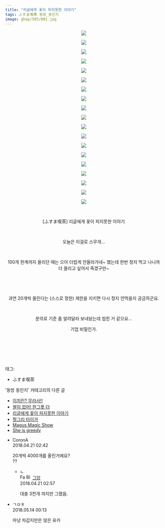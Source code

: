 ```yaml
---
title: "리글에게 꽃이 피지못한 이야기"
tags: ふすま喫茶 동방_동인지
image: ghap/505/001.jpg
---
```

<div class="article">
<p style="text-align: center; clear: none; float: none;"><img src="{{ site.nasurl }}/ghap/505/001.jpg"/></p>
<p style="text-align: center; clear: none; float: none;"><img src="{{ site.nasurl }}/ghap/505/002.jpg"/></p>
<p style="text-align: center; clear: none; float: none;"><img src="{{ site.nasurl }}/ghap/505/003.jpg"/></p>
<p style="text-align: center; clear: none; float: none;"><img src="{{ site.nasurl }}/ghap/505/004.jpg"/></p>
<p style="text-align: center; clear: none; float: none;"><img src="{{ site.nasurl }}/ghap/505/005.jpg"/></p>
<p style="text-align: center; clear: none; float: none;"><img src="{{ site.nasurl }}/ghap/505/006.jpg"/></p>
<p style="text-align: center; clear: none; float: none;"><img src="{{ site.nasurl }}/ghap/505/007.jpg"/></p>
<p style="text-align: center; clear: none; float: none;"><img src="{{ site.nasurl }}/ghap/505/008.jpg"/></p>
<p style="text-align: center; clear: none; float: none;"><img src="{{ site.nasurl }}/ghap/505/009.jpg"/></p>
<p style="text-align: center; clear: none; float: none;"><img src="{{ site.nasurl }}/ghap/505/010.jpg"/></p>
<p style="text-align: center; clear: none; float: none;"><img src="{{ site.nasurl }}/ghap/505/011.jpg"/></p>
<p style="text-align: center; clear: none; float: none;"><img src="{{ site.nasurl }}/ghap/505/012.jpg"/></p>
<p style="text-align: center; clear: none; float: none;"><img src="{{ site.nasurl }}/ghap/505/013.jpg"/></p>
<p style="text-align: center; clear: none; float: none;"><img src="{{ site.nasurl }}/ghap/505/014.jpg"/></p>
<p style="text-align: center; clear: none; float: none;"><img src="{{ site.nasurl }}/ghap/505/015.jpg"/></p>
<p style="text-align: center; clear: none; float: none;"><img src="{{ site.nasurl }}/ghap/505/016.jpg"/></p>
<p style="text-align: center; clear: none; float: none;"><img src="{{ site.nasurl }}/ghap/505/017.jpg"/></p>
<p style="text-align: center; clear: none; float: none;"><img src="{{ site.nasurl }}/ghap/505/018.jpg"/></p>
<p style="text-align: center; clear: none; float: none;"><img src="{{ site.nasurl }}/ghap/505/019.jpg"/></p>
<p style="text-align: center; clear: none; float: none;"><br/></p>
<p style="text-align: center; clear: none; float: none;">[ふすま喫茶] 리글에게 꽃이 피지못한 이야기</p>
<p style="text-align: center; clear: none; float: none;"><br/></p>
<p style="text-align: center; clear: none; float: none;">오늘은 이걸로 스무개...</p>
<p style="text-align: center; clear: none; float: none;"><br/></p>
<p style="text-align: center; clear: none; float: none;">100개 한계까지 올리던 때는 으아 더럽게 안올라가네~ 했는데 한번 정지 먹고 나니까 더 올리고 싶어서 죽겠구만~</p>
<p style="text-align: center; clear: none; float: none;"><br/></p>
<p style="text-align: center; clear: none; float: none;"><br/></p>
<p style="text-align: center; clear: none; float: none;">과연 20개씩 올린다는 (스스로 정한) 제한을 지키면 다시 정지 안먹을지 궁금하군요.</p>
<p style="text-align: center; clear: none; float: none;"><br/></p>
<p style="text-align: center; clear: none; float: none;">문의로 기준 좀 알려달라 보내놨는데 씹힌 거 같으요...</p>
<p style="text-align: center; clear: none; float: none;">기업 비밀인가.</p>
<p style="text-align: center; clear: none; float: none;"><br/></p>
<p><br/></p>
<p><br/></p>
</div><div class="tagTrail">
<p>태그: </p>
<ul>
<li>ふすま喫茶</li>
</ul>
</div><div class="another">
<p>'동방 동인지' 카테고리의 다른 글</p>
<ul>
<li><a href="/2016-06-23-ghap_507">이치린? 무라사!!</a></li>
<li><a href="/2016-06-23-ghap_506">쌀이 없어! 한그릇 더</a></li>
<li><a href="/2016-06-22-ghap_505">리글에게 꽃이 피지못한 이야기</a></li>
<li><a href="/2016-06-22-ghap_504">헝그리 타이거</a></li>
<li><a href="/2016-06-22-ghap_503">Magus Magic Show</a></li>
<li><a href="/2016-06-22-ghap_502">She is greedy</a></li>
</ul>
</div><div class="cb_module cb_fluid">
<div class="cb_wrt cb_profile">
<div class="comment">
<ul>
<li class="cb_thumb_off" id="comment15242504">
<div class="cb_comment_area">
<div class="cb_info_area">
<div class="cb_section">
<span class="cb_nick_name">CoronA</span>
</div>
<div class="cb_section">
<span class="cb_date">2018.04.21 02:42 </span>
</div>
</div>
<div class="cb_dsc_comment">
<p class="cb_dsc">
											20개씩 4000개를 올린거에요?<br/>
??
										</p>
</div>
<ul>
<li class="cb_thumb_off" id="comment15242514">
<span class="cb_bu_subnode">ㄴ</span>
<div class="cb_comment_area">
<div class="cb_info_area">
<div class="cb_section">
<span class="cb_nick_name"><img alt="Favicon of https://ghaptouhou.tistory.com" height="16" onerror="this.onerror=null;this.parentNode.removeChild(this)" src="https://ghaptouhou.tistory.com/favicon.ico" width="16"/> <img alt="BlogIcon" height="16" onerror="this.parentNode.removeChild(this)" src="https://ghaptouhou.tistory.com/index.gif" width="16"/> <a href="https://ghaptouhou.tistory.com" onclick="return openLinkInNewWindow(this)"> 그압</a><span class="tistoryProfileLayerTrigger" onclick='TistoryProfile.show(event, this, {"title":"\uc800\uae30 \uc774\uac70 \ub098\uc911\uc5d0 \uc218\uc815 \uac00\ub2a5\ud558\ub098\uc694","url":"https:\/\/ghap.tistory.com","nickname":"\uadf8\uc555","items":[]}); return false;'></span></span>
</div>
<div class="cb_section">
<span class="cb_date">2018.04.21 02:57 </span>
</div>
</div>
<div class="cb_dsc_comment">
<p class="cb_dsc">
																대충 3천개 까지만 그랬음.
															</p>
</div>
</div>
</li>
</ul>
</div></li>
<li class="cb_thumb_off" id="comment15255246">
<div class="cb_comment_area">
<div class="cb_info_area">
<div class="cb_section">
<span class="cb_nick_name">ㄱㅁㅎ</span>
</div>
<div class="cb_section">
<span class="cb_date">2018.05.14 00:13 </span>
</div>
</div>
<div class="cb_dsc_comment">
<p class="cb_dsc">
											마냥 차갑지만은 않은 유카
										</p>
</div>
</div></li>
</ul>
</div>
</div><!-- commentList close -->
</div>